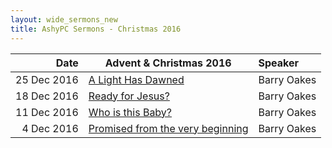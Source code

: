 ```yaml
---
layout: wide_sermons_new
title: AshyPC Sermons - Christmas 2016
---
```



 Date|Advent & Christmas 2016| Speaker
 -----:|---------------------|:--------------
 25 Dec 2016|[A Light Has Dawned](https://www.dropbox.com/s/d2jhofxovwqkmxz/2016.12.25_Advent_2016_4_Light_Has_Dawned.mp3?raw=1)|Barry Oakes
 18 Dec 2016|[Ready for Jesus?](https://www.dropbox.com/s/c60ecyrlblfovaj/2016.12.18_Advent_2016_3_Ready_Or_Not.mp3?raw=1)|Barry Oakes
 11 Dec 2016|[Who is this Baby?](https://www.dropbox.com/s/7twr2xcwmln5rvi/2016.12.11_Advent_2016_2_Who_Is_This_Baby.mp3?raw=1)|Barry Oakes 
  4 Dec 2016|[Promised from the very beginning](https://www.dropbox.com/s/t7fojmxskkec4wv/2016.12.04_Advent_2016_1_Promised_from_the_very_beginning.mp3?raw=1)|Barry Oakes

